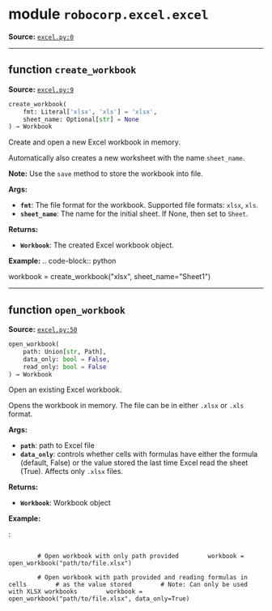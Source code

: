 <!-- markdownlint-disable -->

# module `robocorp.excel.excel`

**Source:** [`excel.py:0`](https://github.com/robocorp/robocorp/tree/master/excel/src/robocorp/excel/excel.py#L0)

______________________________________________________________________

## function `create_workbook`

**Source:** [`excel.py:9`](https://github.com/robocorp/robocorp/tree/master/excel/src/robocorp/excel/excel.py#L9)

```python
create_workbook(
    fmt: Literal['xlsx', 'xls'] = 'xlsx',
    sheet_name: Optional[str] = None
) → Workbook
```

Create and open a new Excel workbook in memory.

Automatically also creates a new worksheet with the name `sheet_name`.

**Note:** Use the `save` method to store the workbook into file.

**Args:**

- <b>`fmt`</b>:  The file format for the workbook. Supported file formats: `xlsx`, `xls`.
- <b>`sheet_name`</b>:  The name for the initial sheet. If None, then set to `Sheet`.

**Returns:**

- <b>`Workbook`</b>:  The created Excel workbook object.

**Example:**
.. code-block:: python

workbook = create_workbook("xlsx", sheet_name="Sheet1")

______________________________________________________________________

## function `open_workbook`

**Source:** [`excel.py:50`](https://github.com/robocorp/robocorp/tree/master/excel/src/robocorp/excel/excel.py#L50)

```python
open_workbook(
    path: Union[str, Path],
    data_only: bool = False,
    read_only: bool = False
) → Workbook
```

Open an existing Excel workbook.

Opens the workbook in memory. The file can be in either `.xlsx` or `.xls` format.

**Args:**

- <b>`path`</b>:  path to Excel file
- <b>`data_only`</b>:  controls whether cells with formulas have either the formula (default, False) or the value stored the last time Excel read the sheet (True). Affects only `.xlsx` files.

**Returns:**

- <b>`Workbook`</b>:  Workbook object

**Example:**

:

```

        # Open workbook with only path provided        workbook = open_workbook("path/to/file.xlsx")

        # Open workbook with path provided and reading formulas in cells        # as the value stored        # Note: Can only be used with XLSX workbooks        workbook = open_workbook("path/to/file.xlsx", data_only=True)


```

